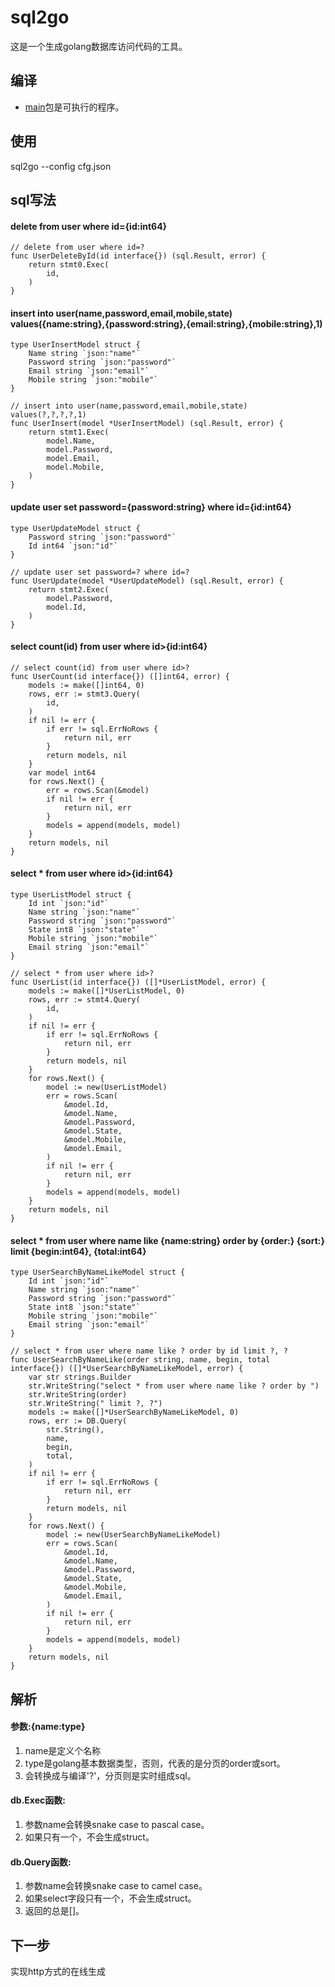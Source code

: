 # sql2go
这是一个生成golang数据库访问代码的工具。
## 编译
- [main](./main)包是可执行的程序。
## 使用
sql2go --config cfg.json  
## sql写法
#### delete from user where id={id:int64}  
```
// delete from user where id=?
func UserDeleteById(id interface{}) (sql.Result, error) {
	return stmt0.Exec(
		id,
	)
}
```
#### insert into user(name,password,email,mobile,state) values({name:string},{password:string},{email:string},{mobile:string},1)  
```
type UserInsertModel struct {
	Name string `json:"name"`
	Password string `json:"password"`
	Email string `json:"email"`
	Mobile string `json:"mobile"`
}

// insert into user(name,password,email,mobile,state) values(?,?,?,?,1)
func UserInsert(model *UserInsertModel) (sql.Result, error) {
	return stmt1.Exec(
		model.Name,
		model.Password,
		model.Email,
		model.Mobile,
	)
}
```
#### update user set password={password:string} where id={id:int64}  
```
type UserUpdateModel struct {
	Password string `json:"password"`
	Id int64 `json:"id"`
}

// update user set password=? where id=?
func UserUpdate(model *UserUpdateModel) (sql.Result, error) {
	return stmt2.Exec(
		model.Password,
		model.Id,
	)
}
```
#### select count(id) from user where id>{id:int64}  
```
// select count(id) from user where id>?
func UserCount(id interface{}) ([]int64, error) {
	models := make([]int64, 0)
	rows, err := stmt3.Query(
		id,
	)
	if nil != err {
		if err != sql.ErrNoRows {
			return nil, err
		}
		return models, nil
	}
	var model int64
	for rows.Next() {
		err = rows.Scan(&model)
		if nil != err {
			return nil, err
		}
		models = append(models, model)
	}
	return models, nil
}
```
#### select * from user where id>{id:int64}  
```
type UserListModel struct {
	Id int `json:"id"`
	Name string `json:"name"`
	Password string `json:"password"`
	State int8 `json:"state"`
	Mobile string `json:"mobile"`
	Email string `json:"email"`
}

// select * from user where id>?
func UserList(id interface{}) ([]*UserListModel, error) {
	models := make([]*UserListModel, 0)
	rows, err := stmt4.Query(
		id,
	)
	if nil != err {
		if err != sql.ErrNoRows {
			return nil, err
		}
		return models, nil
	}
	for rows.Next() {
		model := new(UserListModel)
		err = rows.Scan(
			&model.Id,
			&model.Name,
			&model.Password,
			&model.State,
			&model.Mobile,
			&model.Email,
		)
		if nil != err {
			return nil, err
		}
		models = append(models, model)
	}
	return models, nil
}
```
#### select * from user where name like {name:string} order by {order:} {sort:} limit {begin:int64}, {total:int64}  
```
type UserSearchByNameLikeModel struct {
	Id int `json:"id"`
	Name string `json:"name"`
	Password string `json:"password"`
	State int8 `json:"state"`
	Mobile string `json:"mobile"`
	Email string `json:"email"`
}

// select * from user where name like ? order by id limit ?, ?
func UserSearchByNameLike(order string, name, begin, total interface{}) ([]*UserSearchByNameLikeModel, error) {
	var str strings.Builder
	str.WriteString("select * from user where name like ? order by ")
	str.WriteString(order)
	str.WriteString(" limit ?, ?")
	models := make([]*UserSearchByNameLikeModel, 0)
	rows, err := DB.Query(
		str.String(),
		name,
		begin,
		total,
	)
	if nil != err {
		if err != sql.ErrNoRows {
			return nil, err
		}
		return models, nil
	}
	for rows.Next() {
		model := new(UserSearchByNameLikeModel)
		err = rows.Scan(
			&model.Id,
			&model.Name,
			&model.Password,
			&model.State,
			&model.Mobile,
			&model.Email,
		)
		if nil != err {
			return nil, err
		}
		models = append(models, model)
	}
	return models, nil
}
```
## 解析
#### 参数:{name:type}
1. name是定义个名称
2. type是golang基本数据类型，否则，代表的是分页的order或sort。  
3. 会转换成与编译'?'，分页则是实时组成sql。
#### db.Exec函数:
1. 参数name会转换snake case to pascal case。
2. 如果只有一个，不会生成struct。  
#### db.Query函数:
1. 参数name会转换snake case to camel case。
2. 如果select字段只有一个，不会生成struct。  
3. 返回的总是[]。
## 下一步
实现http方式的在线生成
